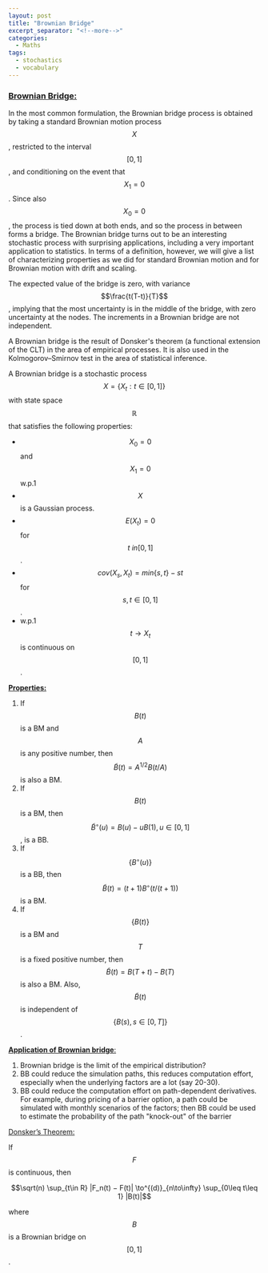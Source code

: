 ```yaml
---
layout: post
title: "Brownian Bridge"
excerpt_separator: "<!--more-->"
categories:
  - Maths
tags:
  - stochastics
  - vocabulary 
---
```


<script src="https://cdn.mathjax.org/mathjax/latest/MathJax.js?config=TeX-AMS-MML_HTMLorMML" type="text/javascript"></script>


### [Brownian Bridge:](http://www.randomservices.org/random/brown/Bridge.html)


In the most common formulation, the Brownian bridge process is obtained by taking a standard Brownian motion process $$X$$, restricted to the interval $$[0,1]$$, and conditioning on the event that $$X_1 = 0$$. Since  also $$X_0 =0$$, the process is tied down at both ends, and so the process in between forms a bridge. The Brownian bridge turns out to be an interesting stochastic process with surprising applications, including a very important application to statistics. In terms of a definition, however, we will give a list of characterizing properties as we did for standard Brownian motion and for Brownian motion with drift and scaling.

The expected value of the bridge is zero, with variance $$\frac{t(T-t)}{T}$$, implying
that the most uncertainty is in the middle of the bridge, with zero uncertainty at the nodes. 
The increments in a Brownian bridge are not independent.

A Brownian bridge is the result of Donsker's theorem (a functional extension of the CLT) in the area of empirical processes. It is also used in the Kolmogorov–Smirnov test in the area of statistical inference.


<!--more-->

A Brownian bridge is a stochastic process $$X = \{X_t:t\in[0,1]\}$$  with state space $$\mathbb{R}$$ that satisfies the following properties:
- $$X_0=0$$ and $$X_1=0$$  w.p.1
- $$X$$ is a Gaussian process.
- $$E(X_t)=0$$ for $$t\ in [0,1]$$.
- $$cov(X_s,X_t) = min\{s,t\}-st$$ for $$s,t\in [0,1]$$.
- w.p.1 $$t \to X_t$$  is continuous on $$[0,1]$$.

[__Properties:__](http://pluto.mscc.huji.ac.il/~mszucker/BIOSTAT/bm.pdf)

1. If $${B(t)}$$ is a BM and $$A$$ is any positive number, then $$\tilde{B}(t) = A^{1/2}B(t/A)$$ is also a
BM.
2. If $${B(t)}$$ is a BM, then $$\tilde{B}^◦(u) = B(u) − uB(1), u ∈ [0, 1]$$, is a BB.
3. If $$\{B^◦(u)\}$$ is a BB, then $$\tilde{B}(t) = (t + 1)B^◦
(t/(t + 1))$$ is a BM.
4. If $$\{B(t)\}$$ is a BM and $$T$$ is a fixed positive number, then $$\tilde{B}(t) = B(T + t) − B(T)$$
is also a BM. Also, $$\tilde{B}(t)$$ is independent of $$\{B(s), s ∈ [0, T]\}$$.

[__Application of Brownian bridge__:](https://dspace.mit.edu/bitstream/handle/1721.1/37302/18-175Spring-2005/NR/rdonlyres/1974B061-49AB-4653-9696-1F5CDB1B690D/0/lecture29.pdf)

1. Brownian bridge is the limit of the empirical distribution?
2. BB could reduce the simulation paths, this reduces computation effort, especially when the underlying factors are a lot (say 20-30).
3. BB could reduce the computation effort on path-dependent derivatives. For example, during pricing of a barrier option, a path could be simulated with monthly scenarios of the factors; then BB could be used to estimate the probability of the path "knock-out" of the barrier

[Donsker’s Theorem:](https://ocw.mit.edu/courses/mathematics/18-650-statistics-for-applications-fall-2016/lecture-slides/MIT18_650F16_Testing_GF.pdf)

If $$F$$ is continuous, then

$$\sqrt(n) \sup_{t\in R} |F_n(t) − F(t)| \to^{(d)}_{n\to\infty} \sup_{0\leq t\leq 1} |B(t)|$$ 

where $$B$$ is a Brownian bridge on $$[0, 1]$$.

